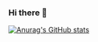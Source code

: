 ### Hi there 👋

[![Anurag's GitHub stats](https://github-readme-stats.vercel.app/api?username=ChatDil0)](https://github.com/anuraghazra/github-readme-stats)

